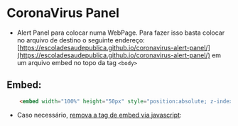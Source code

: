 # CoronaVirus Panel
* Alert Panel para colocar numa WebPage. Para fazer isso basta colocar no arquivo de destino o seguinte endereço: [https://escoladesaudepublica.github.io/coronavirus-alert-panel/](https://escoladesaudepublica.github.io/coronavirus-alert-panel/) em um arquivo embed no topo da tag ```<body>```
## Embed:
```html
    <embed width="100%" height="50px" style="position:absolute; z-index:9999;"src="https://escoladesaudepublica.github.io/coronavirus-alert-panel/">
```
* Caso necessário, [remova a tag de embed via javascript](https://developer.mozilla.org/pt-BR/docs/Web/API/Node/removeChild):